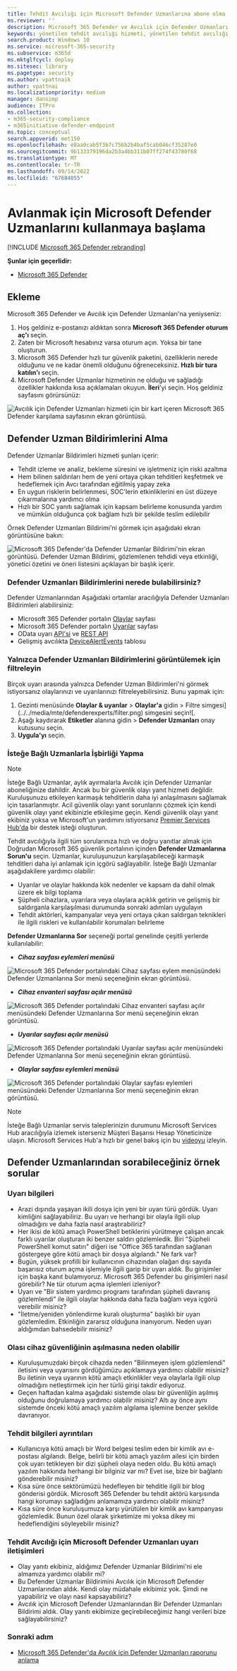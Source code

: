 ```yaml
---
title: Tehdit Avcılığı için Microsoft Defender Uzmanlarına abone olma
ms.reviewer: ''
description: Microsoft 365 Defender ve Avcılık için Defender Uzmanları'na yeniyseniz, abone olma yönteminiz budur
keywords: yönetilen tehdit avcılığı hizmeti, yönetilen tehdit avcılığı, yönetilen algılama ve yanıt (MDR) hizmeti, MTE, Microsoft Tehdit Uzmanları, MTE-TAN, hedefli saldırı bildirimi, defender uzmanları bildirimleri, uç nokta saldırı bildirimleri, tehdit avcılığı ve analiz için Microsoft Defender Uzmanları.
search.product: Windows 10
ms.service: microsoft-365-security
ms.subservice: m365d
ms.mktglfcycl: deploy
ms.sitesec: library
ms.pagetype: security
ms.author: vpattnaik
author: vpattnai
ms.localizationpriority: medium
manager: dansimp
audience: ITPro
ms.collection:
- m365-security-compliance
- m365initiative-defender-endpoint
ms.topic: conceptual
search.appverid: met150
ms.openlocfilehash: e8aa0cab5f3b7c756b2b4baf5cab046cf35287e0
ms.sourcegitcommit: 9b133379196da2b3a4bb311b07ff274f43780f68
ms.translationtype: MT
ms.contentlocale: tr-TR
ms.lasthandoff: 09/14/2022
ms.locfileid: "67684055"
---
```

# <a name="start-using-microsoft-defender-experts-for-hunting"></a>Avlanmak için Microsoft Defender Uzmanlarını kullanmaya başlama

[!INCLUDE [Microsoft 365 Defender rebranding](../../includes/microsoft-defender.md)]

**Şunlar için geçerlidir:**

- [Microsoft 365 Defender](https://go.microsoft.com/fwlink/?linkid=2118804)

## <a name="onboarding"></a>Ekleme

Microsoft 365 Defender ve Avcılık için Defender Uzmanları'na yeniyseniz:  

1. Hoş geldiniz e-postanızı aldıktan sonra **Microsoft 365 Defender oturum aç'ı** seçin.
2. Zaten bir Microsoft hesabınız varsa oturum açın. Yoksa bir tane oluşturun.
3. Microsoft 365 Defender hızlı tur güvenlik paketini, özelliklerin nerede olduğunu ve ne kadar önemli olduğunu öğreneceksiniz. **Hızlı bir tura katılın'ı** seçin.  
4. Microsoft Defender Uzmanlar hizmetinin ne olduğu ve sağladığı özellikler hakkında kısa açıklamaları okuyun. **İleri**'yi seçin. Hoş geldiniz sayfasını görürsünüz:

![Avcılık için Defender Uzmanları hizmeti için bir kart içeren Microsoft 365 Defender karşılama sayfasının ekran görüntüsü.](../../media/mte/defenderexperts/start-using-defender-experts-for-hunting.png)

## <a name="receive-defender-experts-notifications"></a>Defender Uzman Bildirimlerini Alma

Defender Uzmanlar Bildirimleri hizmeti şunları içerir:
- Tehdit izleme ve analiz, bekleme süresini ve işletmeniz için riski azaltma
- Hem bilinen saldırıları hem de yeni ortaya çıkan tehditleri keşfetmek ve hedeflemek için Avcı tarafından eğitilmiş yapay zeka 
- En uygun risklerin belirlenmesi, SOC'lerin etkinliklerini en üst düzeye çıkarmalarına yardımcı olma 
- Hızlı bir SOC yanıtı sağlamak için kapsam belirleme konusunda yardım ve mümkün olduğunca çok bağlam hızlı bir şekilde teslim edilebilir 

Örnek Defender Uzmanları Bildirimi'ni görmek için aşağıdaki ekran görüntüsüne bakın:

![Microsoft 365 Defender'da Defender Uzmanlar Bildirimi'nin ekran görüntüsü. Defender Uzman Bildirimi, gözlemlenen tehdidi veya etkinliği, yönetici özetini ve öneri listesini açıklayan bir başlık içerir.](../../media/mte/defenderexperts/receive-defender-experts-notification.png)

### <a name="where-youll-find-defender-experts-notifications"></a>Defender Uzmanları Bildirimlerini nerede bulabilirsiniz?

Defender Uzmanlarından Aşağıdaki ortamlar aracılığıyla Defender Uzmanları Bildirimleri alabilirsiniz: 

- Microsoft 365 Defender portalın [Olaylar](https://security.microsoft.com/incidents?tid=f839b112-d9d7-4d27-9bf6-94542403f21c) sayfası
- Microsoft 365 Defender portalın [Uyarılar](https://security.microsoft.com/alerts?tid=f839b112-d9d7-4d27-9bf6-94542403f21c) sayfası
- OData uyarı [API'si](../../security/defender-endpoint/get-alerts.md) ve [REST API](../defender-endpoint/configure-siem.md)
- Gelişmiş avcılıkta [DeviceAlertEvents](../../security/defender-endpoint/advanced-hunting-devicealertevents-table.md) tablosu

### <a name="filter-to-view-just-the-defender-experts-notifications"></a>Yalnızca Defender Uzmanları Bildirimlerini görüntülemek için filtreleyin

Birçok uyarı arasında yalnızca Defender Uzman Bildirimleri'ni görmek istiyorsanız olaylarınızı ve uyarılarınızı filtreleyebilirsiniz. Bunu yapmak için:

1. Gezinti menüsünde **Olaylar & uyarılar** > **Olaylar'a** gidin > Filtre simgesi](../../media/mte/defenderexperts/filter.png) simgesini seçin![.
2. Aşağı kaydırarak **Etiketler** alanına gidin > **Defender Uzmanları** onay kutusunu seçin.
3. **Uygula'yı** seçin.

### <a name="collaborate-with-experts-on-demand"></a>İsteğe Bağlı Uzmanlarla İşbirliği Yapma

> [!NOTE]
> İsteğe Bağlı Uzmanlar, aylık ayırmalarla Avcılık için Defender Uzmanlar aboneliğinize dahildir. Ancak bu bir güvenlik olayı yanıt hizmeti değildir. Kuruluşunuzu etkileyen karmaşık tehditlerin daha iyi anlaşılmasını sağlamak için tasarlanmıştır. Acil güvenlik olayı yanıt sorunlarını çözmek için kendi güvenlik olayı yanıt ekibinizle etkileşime geçin. Kendi güvenlik olayı yanıt ekibiniz yoksa ve Microsoft'un yardımını istiyorsanız [Premier Services Hub'da](/services-hub/) bir destek isteği oluşturun.

Tehdit avcılığıyla ilgili tüm sorularınıza hızlı ve doğru yanıtlar almak için Doğrudan Microsoft 365 güvenlik portalının içinden **Defender Uzmanlarına Sorun'u** seçin. Uzmanlar, kuruluşunuzun karşılaşabileceği karmaşık tehditleri daha iyi anlamak için içgörü sağlayabilir. İsteğe Bağlı Uzmanlar aşağıdakilere yardımcı olabilir: 

- Uyarılar ve olaylar hakkında kök nedenler ve kapsam da dahil olmak üzere ek bilgi toplama
- Şüpheli cihazlara, uyarılara veya olaylara açıklık getirin ve gelişmiş bir saldırganla karşılaşılması durumunda sonraki adımları uygulayın
- Tehdit aktörleri, kampanyalar veya yeni ortaya çıkan saldırgan teknikleri ile ilgili riskleri ve kullanılabilir korumaları belirleme

**Defender Uzmanlarına Sor** seçeneği portal genelinde çeşitli yerlerde kullanılabilir:

- ***Cihaz sayfası eylemleri menüsü***

![Microsoft 365 Defender portalındaki Cihaz sayfası eylem menüsündeki Defender Uzmanlarına Sor menü seçeneğinin ekran görüntüsü.](../../media/mte/defenderexperts/device-page-actions-menu.png)

- ***Cihaz envanteri sayfası açılır menüsü***

![Microsoft 365 Defender portalındaki Cihaz envanteri sayfası açılır menüsündeki Defender Uzmanlarına Sor menü seçeneğinin ekran görüntüsü.](../../media/mte/defenderexperts/device-inventory-flyout-menu.png)

- ***Uyarılar sayfası açılır menüsü***

![Microsoft 365 Defender portalındaki Uyarılar sayfası açılır menüsündeki Defender Uzmanlarına Sor menü seçeneğinin ekran görüntüsü.](../../media/mte/defenderexperts/alerts-flyout-menu.png)

- ***Olaylar sayfası eylemleri menüsü***

![Microsoft 365 Defender portalındaki Olaylar sayfası eylemleri menüsündeki Defender Uzmanlarına Sor menü seçeneğinin ekran görüntüsü.](../../media/mte/defenderexperts/incidents-page-actions-menu.png)

> [!NOTE]
> İsteğe Bağlı Uzmanlar servis taleplerinizin durumunu Microsoft Services Hub aracılığıyla izlemek isterseniz Müşteri Başarısı Hesap Yöneticinize ulaşın. Microsoft Services Hub'a hızlı bir genel bakış için bu [videoyu](https://www.microsoft.com/videoplayer/embed/RE4pk9f) izleyin.

## <a name="sample-questions-you-can-ask-from-defender-experts"></a>Defender Uzmanlarından sorabileceğiniz örnek sorular

### <a name="alert-information"></a>Uyarı bilgileri

- Arazi dışında yaşayan ikili dosya için yeni bir uyarı türü gördük. Uyarı kimliğini sağlayabiliriz. Bu uyarı ve herhangi bir olayla ilgili olup olmadığını ve daha fazla nasıl araştırabiliriz?
- Her ikisi de kötü amaçlı PowerShell betiklerini yürütmeye çalışan ancak farklı uyarılar oluşturan iki benzer saldırı gözlemledik. Biri "Şüpheli PowerShell komut satırı" diğeri ise "Office 365 tarafından sağlanan göstergeye göre kötü amaçlı bir dosya algılandı." Ne fark var?
- Bugün, yüksek profilli bir kullanıcının cihazından olağan dışı sayıda başarısız oturum açma işlemiyle ilgili garip bir uyarı aldık. Bu girişimler için başka kanıt bulamıyoruz. Microsoft 365 Defender bu girişimleri nasıl görebilir? Ne tür oturum açma işlemleri izleniyor?
- Uyarı ve "Bir sistem yardımcı programı tarafından şüpheli davranış gözlemlendi" ile ilgili olaylar hakkında daha fazla bağlam veya içgörü verebilir misiniz?
- "İletme/yeniden yönlendirme kuralı oluşturma" başlıklı bir uyarı gözlemledim. Etkinliğin zararsız olduğuna inanıyorum. Neden uyarı aldığımdan bahsedebilir misiniz?

### <a name="possible-device-compromise"></a>Olası cihaz güvenliğinin aşılmasına neden olabilir

- Kuruluşumuzdaki birçok cihazda neden "Bilinmeyen işlem gözlemlendi" iletisini veya uyarısını gördüğümüzu açıklamaya yardımcı olabilir misiniz? Bu iletinin veya uyarının kötü amaçlı etkinlikler veya olaylarla ilgili olup olmadığını netleştirmek için her türlü girişi takdir ediyoruz.
- Geçen haftadan kalma aşağıdaki sistemde olası bir güvenliğin aşılmış olduğunu doğrulamaya yardımcı olabilir misiniz? Altı ay önce aynı sistemde önceki kötü amaçlı yazılım algılama işlemine benzer şekilde davranıyor.

### <a name="threat-intelligence-details"></a>Tehdit bilgileri ayrıntıları

- Kullanıcıya kötü amaçlı bir Word belgesi teslim eden bir kimlik avı e-postası algılandı. Belge, belirli bir kötü amaçlı yazılım ailesi için birden çok uyarı tetikleyen bir dizi şüpheli olaya neden oldu. Bu kötü amaçlı yazılım hakkında herhangi bir bilginiz var mı? Evet ise, bize bir bağlantı gönderebilir misiniz?
- Kısa süre önce sektörümüzü hedefleyen bir tehditle ilgili bir blog gönderisi gördük. Microsoft 365 Defender bu tehdit aktörü karşısında hangi korumayı sağladığını anlamamıza yardımcı olabilir misiniz?
- Kısa süre önce kuruluşumuza karşı yürütülen bir kimlik avı kampanyası gözlemledik. Bunun özel olarak şirketimize mi yoksa dikey mi hedeflendiğini söyleyebilir misiniz?

### <a name="microsoft-defender-experts-for-hunting-alert-communications"></a>Tehdit Avcılığı için Microsoft Defender Uzmanları uyarı iletişimleri

- Olay yanıtı ekibiniz, aldığımız Defender Uzmanlar Bildirimi'ni ele almamıza yardımcı olabilir mi?
- Bu Defender Uzmanlar Bildirimini Avcılık için Microsoft Defender Uzmanlarından aldık. Kendi olay müdahale ekibimiz yok. Şimdi ne yapabiliriz ve olayı nasıl kapsayabiliriz?
- Avcılık için Microsoft Defender Uzmanlarından Bir Defender Uzmanları Bildirimi aldık. Olay yanıtı ekibimize geçirebileceğimiz hangi verileri bize sağlayabilirsiniz?

### <a name="next-step"></a>Sonraki adım

- [Microsoft 365 Defender'da Avcılık için Defender Uzmanları raporunu anlama](defender-experts-report.md)
